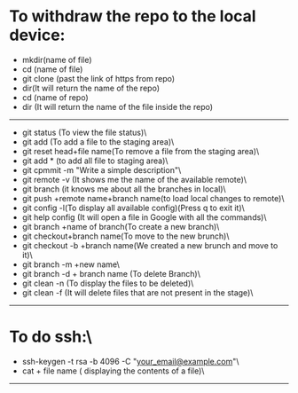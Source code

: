 # To withdraw the repo to the local device:
  - mkdir(name of file)
  - cd (name of file)
  - git clone (past the link of https from repo)
  - dir(It will return the name of the repo)
  - cd (name of repo)
  - dir (It will return the name of the file inside the repo)
*********************
- git status (To view the file status)\
- git add (To add a file to the staging area)\
- git reset head+file name(To remove a file from the staging area)\
- git add * (to add all file to staging area)\
- git cpmmit -m "Write a simple description"\
- git remote -v (It shows me the name of the available remote)\
- git branch (it knows me about all the branches in local)\
- git push +remote name+branch name(to load local changes to remote)\
- git config -l(To display all available config)(Press q to exit it)\
- git help config (It will open a file in Google with all the commands)\
- git branch +name of branch(To create a new branch)\
- git checkout+branch name(To move to the new brunch)\
- git checkout -b +branch name(We created a new brunch and move to it)\
- git branch -m +new name\
- git branch -d + branch name (To delete Branch)\
- git clean -n (To display the files to be deleted)\
- git clean -f (It will delete files that are not present in the stage)\ 

********************
# To do ssh:\
  - ssh-keygen -t rsa -b 4096 -C "your_email@example.com"\
  - cat + file name ( displaying the contents of a file)\
********************
